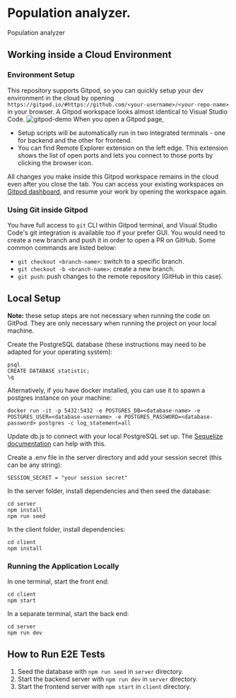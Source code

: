 # Population analyzer.

Population analyzer

## Working inside a Cloud Environment

### Environment Setup

This repository supports Gitpod, so you can quickly setup your dev environment in the cloud by opening `https://gitpod.io/#https://github.com/<your-username>/<your-repo-name>` in your browser. A Gitpod workspace looks almost identical to Visual Studio Code.
![gitpod-demo](https://user-images.githubusercontent.com/8978815/154584026-8d252528-869a-4587-8387-5db0fb6213b6.png)
When you open a Gitpod page,

- Setup scripts will be automatically run in two integrated terminals - one for backend and the other for frontend.
- You can find Remote Explorer extension on the left edge. This extension shows the list of open ports and lets you connect to those ports by clicking the browser icon.

All changes you make inside this Gitpod workspace remains in the cloud even after you close the tab. You can access your existing workspaces on [Gitpod dashboard](https://gitpod.io/workspaces), and resume your work by opening the workspace again.

### Using Git inside Gitpod

You have full access to `git` CLI within Gitpod terminal, and Visual Studio Code's git integration is available too if your prefer GUI. You would need to create a new branch and push it in order to open a PR on GitHub. Some common commands are listed below:

- `git checkout <branch-name>`: switch to a specific branch.
- `git checkout -b <branch-name>`: create a new branch.
- `git push`: push changes to the remote repository (GitHub in this case).

## Local Setup

**Note:** these setup steps are not necessary when running the code on GitPod. They are only necessary when running the project on your local machine.

Create the PostgreSQL database (these instructions may need to be adapted for your operating system):

```
psql
CREATE DATABASE statistic;
\q
```

Alternatively, if you have docker installed, you can use it to spawn a postgres instance on your machine:

```
docker run -it -p 5432:5432 -e POSTGRES_DB=<database-name> -e POSTGRES_USER=<database-username> -e POSTGRES_PASSWORD=<database-password> postgres -c log_statement=all
```

Update db.js to connect with your local PostgreSQL set up. The [Sequelize documentation](https://sequelize.org/master/manual/getting-started.html) can help with this.

Create a .env file in the server directory and add your session secret (this can be any string):

```
SESSION_SECRET = "your session secret"
```

In the server folder, install dependencies and then seed the database:

```
cd server
npm install
npm run seed
```

In the client folder, install dependencies:

```
cd client
npm install
```

### Running the Application Locally

In one terminal, start the front end:

```
cd client
npm start
```

In a separate terminal, start the back end:

```
cd server
npm run dev
```

## How to Run E2E Tests

1. Seed the database with `npm run seed` in `server` directory.
1. Start the backend server with `npm run dev` in `server` directory.
1. Start the frontend server with `npm start` in `client` directory.
